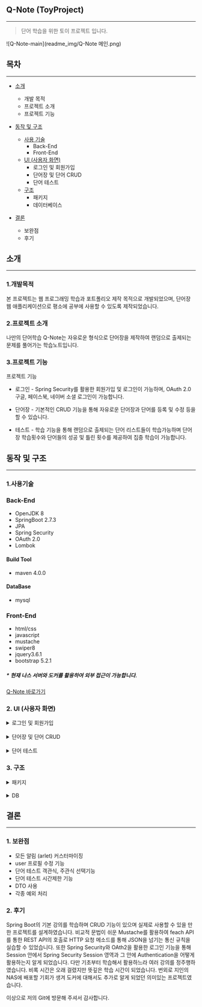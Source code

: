 ## Q-Note (ToyProject)
***
>단어 학습을 위한 토이 프로젝트 입니다.

![Q-Note-main](readme_img/Q-Note 메인.png)
## 목차
***
* [소개](#소개)
  *  개발 목적
  *  프로젝트 소개
  *  프로젝트 기능

  
* [동작 및 구조](#동작-및-구조) 
  * [사용 기술](#-1.사용기술)
    * Back-End
    * Front-End
  * [UI (사용자 화면)](#-2.-ui-(사용자-화면))
    * 로그인 및 회원가입
    * 단어장 및 단어 CRUD
    * 단어 테스트
  * [구조](#-3.-구조)
    * 패키지
    * 데이터베이스


* [결론](#결론)
  * 보완점
  * 후기

## 소개
***
### 1.개발목적

 본 프로젝트는 웹 프로그래밍 학습과 포트폴리오 제작 목적으로 개발되었으며, 단어장 웹 애플리케이션으로 평소에 공부에 사용할 수 있도록 제작되었습니다.

### 2.프로젝트 소개

 나만의 단어학습 Q-Note는 자유로운 형식으로 단어장을 제작하여 랜덤으로 출제되는 문제를 풀어가는 학습노트입니다.

### 3.프로젝트 기능

 프로젝트 기능

* 로그인 - Spring Security를 활용한 회원가입 및 로그인이 가능하며, OAuth 2.0 구글, 페이스북, 네이버 소셜 로그인이 가능합니다.


* 단어장 - 기본적인 CRUD 기능을 통해 자유로운 단어장과 단어를 등록 및 수정 등을 할 수 있습니다.


* 테스트 - 학습 기능을 통해 랜덤으로 출제되는 단어 리스트들이 학습가능하며 단어장 학습횟수와 단어들의 성공 및 틀린 횟수를 제공하여 집중 학습이 가능합니다.

## 동작 및 구조
***
### 1.사용기술

### Back-End
* OpenJDK 8
* SpringBoot 2.7.3
* JPA
* Spring Security
* OAuth 2.0
* Lombok
#### Build Tool
* maven 4.0.0
#### DataBase
* mysql
### Front-End
* html/css
* javascript
* mustache
* swiper8
* jquery3.6.1
* bootstrap 5.2.1

##### * 현재 나스 서버와 도커를 활용하여 외부 접근이 가능합니다. 
[Q-Note 바로가기](http://seya.synology.me:28000/login)


### 2. UI (사용자 화면)
<details>
<summary>로그인 및 회원가입</summary>

#### 1. 로그인 화면
![](readme_img/Q-Note 로그인.png)


#### 2. 회원가입
![](readme_img/Q-Note 회원가입.png)
</details>
<br>
<details>
<summary>단어장 및 단어 CRUD</summary>

#### 1. 메인 페이지
![](readme_img/Q-Note 메인.png)
#### 2. 단어장 등록
![](readme_img/단어장 생성 modal.png)
#### 3. 단어장 Details (학습하기)
![](readme_img/학습횟수,틀린횟수,성공횟수 업데이트.png)
#### 4. 단어 등록
![](readme_img/단어 등록 modal.png)
</details>
<br>
<details>
<summary>단어 테스트</summary>

#### 1. 테스트 화면
![](readme_img/단어 테스트 swiper.png)

#### 2. 테스트 완료 화면
![](readme_img/단어 테스트 완료.png)

#### 3. 틀린 문제 확인 (arlet)
![](readme_img/틀린문제 arlet.png)
</details>

### 3. 구조

<details>
<summary>패키지</summary>
![](readme_img/패키지 구조.png)
</details>
<br>
<details>
<summary>DB</summary>
![](readme_img/DB스키마.png)
</details>

## 결론
***

### 1. 보완점
* 모든 알림 (arlet) 커스터마이징
* user 프로필 수정 기능
* 단어 테스트 객관식, 주관식 선택기능
* 단어 테스트 시간제한 기능
* DTO 사용
* 각종 예외 처리
### 2. 후기

Spring Boot의 기본 강의를 학습하며 CRUD 기능이 있으며 실제로 사용할 수 있을 만한 프로젝트를 설계하였습니다. 
비교적 문법이 쉬운 Mustache를 활용하여 feach API를 통한 REST API의 호출로 HTTP 요청 메소드를 통해 JSON을 넘기는 통신 규칙을 실습할 수 있었습니다.
또한 Spring Security와 OAth2을 활용한 로그인 기능을 통해 Session 안에서 Spring Security Session 영역과 그 안에 Authentication을 어떻게 활용하는지 알게 되었습니다. 
다만 기초부터 학습해서 활용하느라 여러 강의를 정주행하였습니다. 비록 시간은 오래 걸렸지만 뜻깊은 학습 시간이 되었습니다. 
번외로 지인의 NAS에 배포할 기회가 생겨 도커에 대해서도 추가로 알게 되었던 의미있는 프로젝트였습니다.

이상으로 저의 Git에 방문해 주셔서 감사합니다.



  